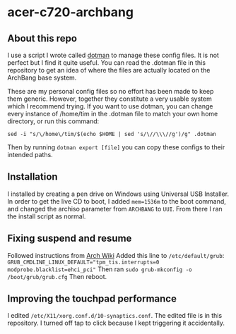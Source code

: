 acer-c720-archbang
==================

## About this repo
I use a script I wrote called [dotman](http://github.com/tmlbl/dotman) to manage these config files. It is not perfect but I find it quite useful. You can read the .dotman file in this repository to get an idea of where the files are actually located on the ArchBang base system.

These are my personal config files so no effort has been made to keep them generic. However, together they constitute a very usable system which I recommend trying. If you want to use dotman, you can change every instance of /home/tim in the .dotman file to match your own home directory, or run this command:

`sed -i "s/\/home\/tim/$(echo $HOME | sed 's/\//\\\//g')/g" .dotman`

Then by running `dotman export [file]` you can copy these configs to their intended paths.

## Installation
I installed by creating a pen drive on Windows using Universal USB Installer. In order to get the live CD to boot, I added `mem=1536m` to the boot command, and changed the archiso parameter from `ARCHBANG` to `UUI`. From there I ran the install script as normal.

## Fixing suspend and resume
Followed instructions from [Arch Wiki](https://wiki.archlinux.org/index.php/Chromebook#Fixing_suspend)
Added this line to `/etc/default/grub`:
`GRUB_CMDLINE_LINUX_DEFAULT="tpm_tis.interrupts=0 modprobe.blacklist=ehci_pci"`
Then ran `sudo grub-mkconfig -o /boot/grub/grub.cfg`
Then reboot.

## Improving the touchpad performance
I edited `/etc/X11/xorg.conf.d/10-synaptics.conf`. The edited file is in this repository. I turned off tap to click because I kept triggering it accidentally.
